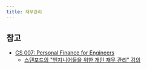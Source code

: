 ```yaml
---
title: 재무관리
---
```


## 참고

- [CS 007: Personal Finance for Engineers](https://cs007.blog/2022/10/13/cs-007-course-material-2022/)
	- [스탠포드의 "엔지니어들을 위한 개인 재무 관리" 강의](https://news.hada.io/topic?id=9431)
